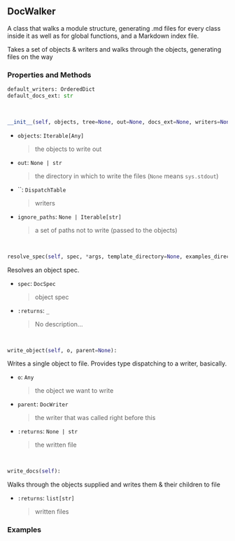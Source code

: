 ## <a id="Peeves.Peeves.Doc.DocWalker.DocWalker">DocWalker</a>
A class that walks a module structure, generating .md files for every class inside it as well as for global functions,
and a Markdown index file.

Takes a set of objects & writers and walks through the objects, generating files on the way

### Properties and Methods
```python
default_writers: OrderedDict
default_docs_ext: str
```
<a id="Peeves.Peeves.Doc.DocWalker.DocWalker.__init__" class="docs-object-method">&nbsp;</a>
```python
__init__(self, objects, tree=None, out=None, docs_ext=None, writers=None, ignore_paths=None, description=None, verbose=True, extra_fields=None, template_directory=None, examples_directory=None): 
```

- `objects`: `Iterable[Any]`
    >the objects to write out
- `out`: `None | str`
    >the directory in which to write the files (`None` means `sys.stdout`)
- ``: `DispatchTable`
    >writers
- `ignore_paths`: `None | Iterable[str]`
    >a set of paths not to write (passed to the objects)

<a id="Peeves.Peeves.Doc.DocWalker.DocWalker.resolve_spec" class="docs-object-method">&nbsp;</a>
```python
resolve_spec(self, spec, *args, template_directory=None, examples_directory=None, extra_fields=None, **kwargs): 
```
Resolves an object spec.
- `spec`: `DocSpec`
    >object spec
- `:returns`: `_`
    >No description...

<a id="Peeves.Peeves.Doc.DocWalker.DocWalker.write_object" class="docs-object-method">&nbsp;</a>
```python
write_object(self, o, parent=None): 
```
Writes a single object to file.
        Provides type dispatching to a writer, basically.
- `o`: `Any`
    >the object we want to write
- `parent`: `DocWriter`
    >the writer that was called right before this
- `:returns`: `None | str`
    >the written file

<a id="Peeves.Peeves.Doc.DocWalker.DocWalker.write_docs" class="docs-object-method">&nbsp;</a>
```python
write_docs(self): 
```
Walks through the objects supplied and writes them & their children to file
- `:returns`: `list[str]`
    >written files

### Examples


